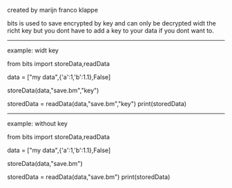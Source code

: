created by marijn franco klappe

bits is used to save encrypted by key and can only be decrypted widt the richt key
but you dont have to add a key to your data if you dont want to.

--------------------------------------------------------------
example: widt key

from bits import storeData,readData

data = ["my data",{'a':1,'b':1.1},False]

storeData(data,"save.bm","key")

storedData = readData(data,"save.bm","key")
print(storedData)

--------------------------------------------------------------
example: without key

from bits import storeData,readData

data = ["my data",{'a':1,'b':1.1},False]

storeData(data,"save.bm")

storedData = readData(data,"save.bm")
print(storedData)
